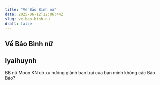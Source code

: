 ```yaml
---
title: "Về Bảo Bình nữ"
date: 2025-06-12T12:06:44Z
slug: ve-bao-binh-nu
draft: false
---
```


## Về Bảo Bình nữ

## lyaihuynh

BB nữ Moon KN có xu hướng giành bạn trai của bạn mình không các Bảo Bảo?